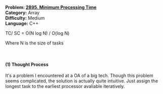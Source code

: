 <p><strong>Problem: <a href="https://leetcode.com/problems/minimum-processing-time/">2895. Minimum Processing Time</a> </strong><br>
<strong>Category:</strong> Array <br>
<strong>Difficulty:</strong> Medium <br>
<strong>Language:</strong> C++ </p>

TC/ SC = O(N log N) / O(log N)

Where N is the size of tasks

<br>

<h4>(1) Thought Process</h4>

It's a problem I encountered at a OA of a big tech. Though this problem seems complicated, the solution is actually quite intuitive. Just assign the longest task to the earliest processor avaliable iteratively.